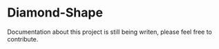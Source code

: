 <h1>Diamond-Shape</h1>
<p>Documentation about this project is still being writen, please feel free to contribute.</p>
